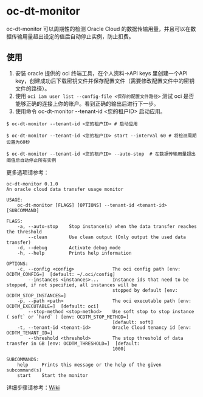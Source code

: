 # oc-dt-monitor
oc-dt-monitor 可以周期性的检测 Oracle Cloud 的数据传输用量，并且可以在数据传输用量超出设定的值后自动停止实例，防止扣费。

## 使用

1. 安装 oracle 提供的 oci 终端工具，在个人资料->API keys 里创建一个API key，创建成功后下载密钥文件并保存配置文件（需要修改配置文件中的密钥文件的路径）。
2. 使用 `oci iam user list --config-file <保存的配置文件路径>` 测试 oci 是否能够正确的连接上你的账户。看到正确的输出后进行下一步。
3. 使用命令 oc-dt-monitor --tenant-id <您的租户ID> 启动应用。

``` shell
$ oc-dt-monitor --tenant-id <您的租户ID> # 启动应用

$ oc-dt-monitor --tenant-id <您的租户ID> start --interval 60 # 将检测周期设置为60秒

$ oc-dt-monitor --tenant-id <您的租户ID> --auto-stop  # 在数据传输用量超出阈值后自动停止所有实例
```

更多选项请参考：

```
oc-dt-monitor 0.1.0
An oracle cloud data transfer usage monitor

USAGE:
    oc-dt-monitor [FLAGS] [OPTIONS] --tenant-id <tenant-id> [SUBCOMMAND]

FLAGS:
    -a, --auto-stop    Stop instance(s) when the data transfer reaches the threshold
        --clean        Use clean output (Only output the used data transfer)
    -d, --debug        Activate debug mode
    -h, --help         Prints help information

OPTIONS:
    -c, --config <config>              The oci config path [env: OCDTM_CONFIG=]  [default: ~/.oci/config]
        --instances <instances>...     Instance ids that need to be stopped, if not specified, all instances will be
                                       stopped by default [env: OCDTM_STOP_INSTANCES=]
    -p, --path <path>                  The oci executable path [env: OCDTM_EXECUTABLE=]  [default: oci]
        --stop-method <stop-method>    Use soft stop to stop instance ( soft` or `hard` ) [env: OCDTM_STOP_METHOD=]
                                       [default: soft]
    -t, --tenant-id <tenant-id>        Oracle Cloud tenancy id [env: OCDTM_TENANT_ID=]
        --threshold <threshold>        The stop threshold of data transfer in GB [env: OCDTM_THRESHOLD=]  [default:
                                       1000]

SUBCOMMANDS:
    help     Prints this message or the help of the given subcommand(s)
    start    Start the monitor
```

详细步骤请参考：[Wiki](https://github.com/wxxxcxx/oc-dt-monitor/wiki/%E5%AE%89%E8%A3%85&%E4%BD%BF%E7%94%A8)